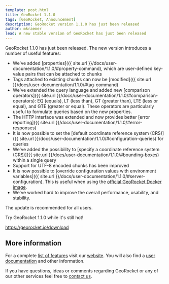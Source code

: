 ```yaml
---
template: post.html
title: GeoRocket 1.1.0
tags: [GeoRocket, Announcement]
description: GeoRocket version 1.1.0 has just been released
author: mkraemer
lead: A new stable version of GeoRocket has just been released
---
```


GeoRocket 1.1.0 has just been released. The new version introduces a number of
useful features:

* We've added [properties]({{ site.url }}/docs/user-documentation/1.1.0/#property-command), which are user-defined key-value pairs that can be attached to chunks
* Tags attached to existing chunks can now be [modified]({{ site.url }}/docs/user-documentation/1.1.0/#tag-command)
* We've extended the query language and added new [comparison operators]({{ site.url }}/docs/user-documentation/1.1.0/#comparison-operators): EQ (equals), LT (less than),
  GT (greater than), LTE (less or equal), and GTE (greater or equal). These
  operators are particularly useful to formulate queries based on the new properties.
* The HTTP interface was extended and now provides better [error reporting]({{ site.url }}/docs/user-documentation/1.1.0/#error-responses)
* It is now possible to set the [default coordinate reference system (CRS)]({{ site.url }}/docs/user-documentation/1.1.0/#configuration-queries) for queries
* We've added the possibility to [specify a coordinate reference system (CRS)]({{ site.url }}/docs/user-documentation/1.1.0/#bounding-boxes) within a single query
* Support for UTF-8 encoded chunks has been improved
* It is now possible to [override configuration values with environment variables]({{ site.url }}/docs/user-documentation/1.1.0/#server-configuration).
  This is useful when using the [official GeoRocket Docker image](https://hub.docker.com/r/georocket/georocket/).
* We've worked hard to improve the overall performance, usability, and stability.

The update is recommended for all users.

Try GeoRocket 1.1.0 while it's still hot!

https://georocket.io/download

## More information

For a complete [list of features](https://georocket.io/products) visit our
[website](https://georocket.io). You will also find a [user documentation](https://georocket.io/docs/user-documentation)
and other information.

If you have questions, ideas or comments regarding GeoRocket or any of our other
services feel free to [contact us](http://www.igd.fraunhofer.de/en/competences/technologies/spatial-information-management).
